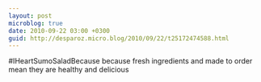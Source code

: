 ```yaml
---
layout: post
microblog: true
date: 2010-09-22 03:00 +0300
guid: http://desparoz.micro.blog/2010/09/22/t25172474588.html
---
```

#IHeartSumoSaladBecause because fresh ingredients and made to order mean they are healthy and delicious
